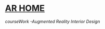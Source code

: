 # [AR HOME](https://iragur.github.io/course_project/)
*courseWork -Augmented Reality Interior Design*
